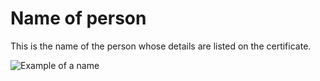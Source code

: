 # Name of person

This is the name of the person whose details are listed on the certificate.

![Example of a name](/images/cd_name.png)